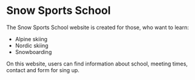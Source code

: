 <h1>Snow Sports School</h1>
The Snow Sports School website is created for those, who want to learn:
<ul>
  <li>Alpine skiing</li>
  <li>Nordic skiing</li>
  <li>Snowboarding</li>
</ul>
<p>On this website, users can find information about school, meeting times, contact and form for sing up.</p>




